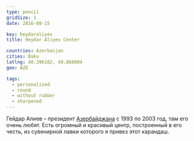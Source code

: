 ```yaml
---
type: pencil
gridSize: 1
date: 2016-08-15

key: heydaraliyev
title: Heydar Aliyev Center

countries: Azerbaijan
cities: Baku
latlng: 40.396102, 49.868004
geo: AZE

tags:
  - personalized
  - round
  - without rubber
  - sharpened
---
```


Гейдар Алиев – президент [Азербайджана](?country=AZE) с 1993 по 2003 год, там его очень любят. Есть огромный и красивый центр, построенный в его честь, из сувенирной лавки которого я привез этот карандаш.
